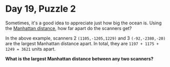 # Day 19, Puzzle 2

Sometimes, it's a good idea to appreciate just how big the ocean is. Using the [Manhattan distance](https://en.wikipedia.org/wiki/Taxicab_geometry), how far apart do the scanners get?

In the above example, scanners 2 `(1105,-1205,1229)` and 3 `(-92,-2380,-20)` are the largest Manhattan distance apart. In total, they are `1197 + 1175 + 1249 = 3621` units apart.

**What is the largest Manhattan distance between any two scanners?**
